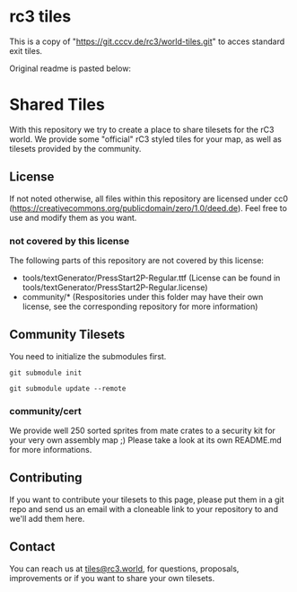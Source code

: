 # rc3 tiles

This is a copy of "https://git.cccv.de/rc3/world-tiles.git" to acces standard exit tiles.

Original readme is pasted below:


# Shared Tiles

With this repository we try to create a place to share tilesets for the rC3 world. We provide some "official" rC3 styled tiles for your map, as well as tilesets provided by the community.

## License

If not noted otherwise, all files within this repository are licensed under cc0 (https://creativecommons.org/publicdomain/zero/1.0/deed.de). Feel free to use and modify them as you want.

### not covered by this license

The following parts of this repository are not covered by this license:

* tools/textGenerator/PressStart2P-Regular.ttf (License can be found in tools/textGenerator/PressStart2P-Regular.license)
* community/* (Respositories under this folder may have their own license, see the corresponding repository for more information)

## Community Tilesets
You need to initialize the submodules first.

`git submodule init`

`git submodule update --remote`

### community/cert
We provide well 250 sorted sprites from mate crates to a security kit for your very own assembly map ;)
Please take a look at its own README.md for more informations.

## Contributing
If you want to contribute your tilesets to this page, please put them in a git repo and send us an email with a cloneable link to your repository to and we'll add them here.

## Contact
You can reach us at [tiles@rc3.world](mailto:tiles@rc3.world), for questions, proposals, improvements or if you want to share your own tilesets.

